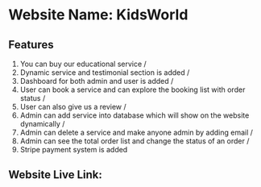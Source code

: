 # Website Name: KidsWorld

## Features
1. You can buy our educational service /
2. Dynamic service and testimonial section is added /
3. Dashboard for both admin and user is added /
4. User can book a service and can explore the booking list with order status /
5. User can also give us a review /
6. Admin can add service into database which will show on the website dynamically /
7. Admin can delete a service and make anyone admin by adding email /
8. Admin can see the total order list and change the status of an order /
9. Stripe payment system is added 

## Website Live Link: 
[]()
